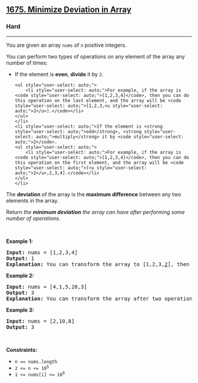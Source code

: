 <h2><a href="https://leetcode.com/problems/minimize-deviation-in-array/">1675. Minimize Deviation in Array</a></h2><h3>Hard</h3><hr><div style="user-select: auto;"><p style="user-select: auto;">You are given an array <code style="user-select: auto;">nums</code> of <code style="user-select: auto;">n</code> positive integers.</p>

<p style="user-select: auto;">You can perform two types of operations on any element of the array any number of times:</p>

<ul style="user-select: auto;">
	<li style="user-select: auto;">If the element is <strong style="user-select: auto;">even</strong>, <strong style="user-select: auto;">divide</strong> it by <code style="user-select: auto;">2</code>.

	<ul style="user-select: auto;">
		<li style="user-select: auto;">For example, if the array is <code style="user-select: auto;">[1,2,3,4]</code>, then you can do this operation on the last element, and the array will be <code style="user-select: auto;">[1,2,3,<u style="user-select: auto;">2</u>].</code></li>
	</ul>
	</li>
	<li style="user-select: auto;">If the element is <strong style="user-select: auto;">odd</strong>, <strong style="user-select: auto;">multiply</strong> it by <code style="user-select: auto;">2</code>.
	<ul style="user-select: auto;">
		<li style="user-select: auto;">For example, if the array is <code style="user-select: auto;">[1,2,3,4]</code>, then you can do this operation on the first element, and the array will be <code style="user-select: auto;">[<u style="user-select: auto;">2</u>,2,3,4].</code></li>
	</ul>
	</li>
</ul>

<p style="user-select: auto;">The <strong style="user-select: auto;">deviation</strong> of the array is the <strong style="user-select: auto;">maximum difference</strong> between any two elements in the array.</p>

<p style="user-select: auto;">Return <em style="user-select: auto;">the <strong style="user-select: auto;">minimum deviation</strong> the array can have after performing some number of operations.</em></p>

<p style="user-select: auto;">&nbsp;</p>
<p style="user-select: auto;"><strong style="user-select: auto;">Example 1:</strong></p>

<pre style="user-select: auto;"><strong style="user-select: auto;">Input:</strong> nums = [1,2,3,4]
<strong style="user-select: auto;">Output:</strong> 1
<strong style="user-select: auto;">Explanation:</strong> You can transform the array to [1,2,3,<u style="user-select: auto;">2</u>], then to [<u style="user-select: auto;">2</u>,2,3,2], then the deviation will be 3 - 2 = 1.
</pre>

<p style="user-select: auto;"><strong style="user-select: auto;">Example 2:</strong></p>

<pre style="user-select: auto;"><strong style="user-select: auto;">Input:</strong> nums = [4,1,5,20,3]
<strong style="user-select: auto;">Output:</strong> 3
<strong style="user-select: auto;">Explanation:</strong> You can transform the array after two operations to [4,<u style="user-select: auto;">2</u>,5,<u style="user-select: auto;">5</u>,3], then the deviation will be 5 - 2 = 3.
</pre>

<p style="user-select: auto;"><strong style="user-select: auto;">Example 3:</strong></p>

<pre style="user-select: auto;"><strong style="user-select: auto;">Input:</strong> nums = [2,10,8]
<strong style="user-select: auto;">Output:</strong> 3
</pre>

<p style="user-select: auto;">&nbsp;</p>
<p style="user-select: auto;"><strong style="user-select: auto;">Constraints:</strong></p>

<ul style="user-select: auto;">
	<li style="user-select: auto;"><code style="user-select: auto;">n == nums.length</code></li>
	<li style="user-select: auto;"><code style="user-select: auto;">2 &lt;= n &lt;= 10<sup style="user-select: auto;"><span style="font-size: 10.8333px; user-select: auto;">5</span></sup></code></li>
	<li style="user-select: auto;"><code style="user-select: auto;">1 &lt;= nums[i] &lt;= 10<sup style="user-select: auto;">9</sup></code></li>
</ul>
</div>